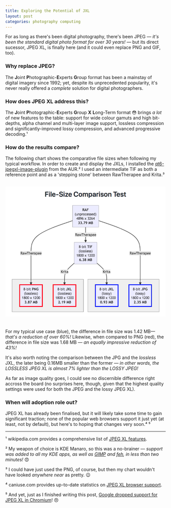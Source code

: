 ```yaml
---
title: Exploring the Potential of JXL
layout: post
categories: photography computing
---
```


For as long as there's been digital photography, there's been JPEG&nbsp;— _it's been the standard digital photo format for over 30 years!_&nbsp;— but its direct sucessor, JPEG XL, is finally here (and it could even replace PNG and GIF, too).

### Why replace JPEG? ###

The **J**oint **P**hotographic-**E**xperts **G**roup format has been a mainstay of digital imagery since 1992; yet, despite its unprecedented popularity, it's never really offered a _complete_ solution for digital photographers. 

### How does JPEG XL address this? ###

The **J**oint **P**hotographic-**E**xperts **G**roup **X** **L**ong-Term format 😳 brings _a lot_ of new features to the table: support for wide colour gamuts and high bit-depths, alpha channel and multi-layer image support, lossless compression and significantly-improved lossy compression, and advanced progressive decoding.¹

### How do the results compare? ###

The following chart shows the comparative file sizes when following my typical workflow. In order to create and display the JXLs, I installed the [qt6-jpegxl-image-plugin](https://aur.archlinux.org/packages/qt6-jpegxl-image-plugin) from the AUR.² I used an intermediate TIF as both a reference point and as a  'stepping stone' between RawTherapee and Krita.³


<div align="center">
<p>
 <img style="padding-top: 15px; padding-bottom: 20px;" src="https://raw.githubusercontent.com/martbetz/martbetz.github.io/main/_includes/custom/jxl-chart1.png" alt="File-Size Compariston Test Chart">
</p>
</div>

For my typical use case (blue), the difference in file size was 1.42 MB—&nbsp; _that's a reduction of over 60%!_ Likewise, when compared to PNG (red), the difference in file size was 1.68 MB&nbsp;— _an equally  impressive reduction of 43%!_ 

It's also worth noting the comparison between the JPG and the _lossless_ JXL, the later being 0.16MB smaller than the former&nbsp;— _in other words, the LOSSLESS JPEG XL is almost 7% lighter than the LOSSY JPEG!_ 

As far as image quality goes, I could see no discernible difference right accross the board (no surprises here, though, given that the highest quality settings were used for both the JPEG and the lossy JPEG XL).

### When will adoption role out? ###

JPEG XL has already been finalised, but it will likely take some time to gain significant traction; none of the popular web browsers support it just yet (at least, not by default), but here's to hoping that changes very soon.⁴ ⁵



---
¹ wikipedia.com provides a comprehensive list of [JPEG XL features](https://en.m.wikipedia.org/wiki/JPEG_XL#Features).

² My weapon of choice is KDE Manaro, so this was a no-brainer — _support was added to all my KDE apps, as well as [GIMP](https://www.gimp.org/) and [feh](https://feh.finalrewind.org), in less than two minutes!_&nbsp;😍️ 

³ I could have just used the PNG, of course, but then my chart wouldn't have looked _anywhere near_ as pretty.&nbsp;😉

⁴ caniuse.com provides up-to-date statistics on [JPEG XL browser support](https://caniuse.com/?search=jxl). 

⁵ And yet, just as I finished writing this post, [Google dropped support for JPEG XL in Chromium](https://cloudinary.com/blog/the-case-for-jpeg-xl)!&nbsp;😠

